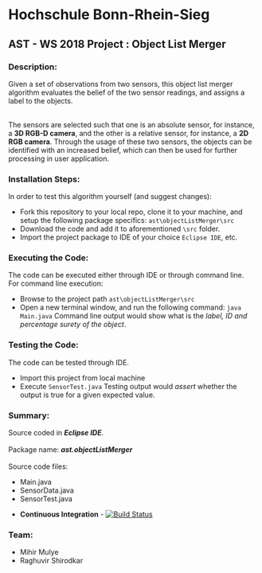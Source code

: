 # Hochschule Bonn-Rhein-Sieg
## AST - WS 2018 Project : Object List Merger

### Description:
Given a set of observations from two sensors, this object list merger algorithm evaluates the belief of the two sensor readings, and assigns a label to the objects.<br><br>

The sensors are selected such that one is an absolute sensor, for instance, a <b>3D RGB-D camera</b>, and the other is a relative sensor, for instance, a <b>2D RGB camera</b>. Through the usage of these two sensors, the objects can be identified with an increased belief, which can then be used for further processing in user application.<br>

### Installation Steps:
In order to test this algorithm yourself (and suggest changes):
  * Fork this repository to your local repo, clone it to your machine, and setup the following package specifics:
  ```ast\objectListMerger\src```
  * Download the code and add it to aforementioned ```\src``` folder.
  * Import the project package to IDE of your choice ```Eclipse IDE```, etc.

### Executing the Code:
The code can be executed either through IDE or through command line.<br>
For command line execution:
  * Browse to the project path ```ast\objectListMerger\src```
  * Open a new terminal window, and run the following command:
    ```java Main.java```
Command line output would show what is the <i>label, ID and percentage surety of the object</i>.

### Testing the Code:
The code can be tested through IDE.<br>
  * Import this project from local machine
  * Execute ```SensorTest.java```
Testing output would <i>assert</i> whether the output is true for a given expected value.

### Summary:
  Source coded in <b><i>Eclipse IDE</i></b>.<br><br>
  Package name: <b><i>ast.objectListMerger</i></b><br><br>
  Source code files: 
  * Main.java 
  * SensorData.java 
  * SensorTest.java
  
  
+ **Continuous Integration** - [![Build Status](https://travis-ci.com/mihirm05/AST-WS2018.svg?branch=master)](https://travis-ci.com/mihirm05/AST-WS2018)  

### Team: 
  * Mihir Mulye
  * Raghuvir Shirodkar
